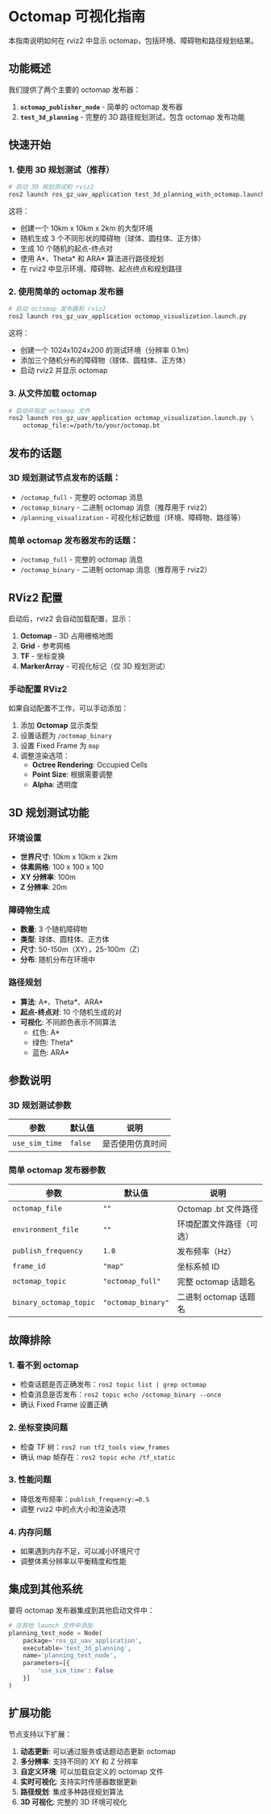 # Octomap 可视化指南

本指南说明如何在 rviz2 中显示 octomap，包括环境、障碍物和路径规划结果。

## 功能概述

我们提供了两个主要的 octomap 发布器：

1. **`octomap_publisher_node`** - 简单的 octomap 发布器
2. **`test_3d_planning`** - 完整的 3D 路径规划测试，包含 octomap 发布功能

## 快速开始

### 1. 使用 3D 规划测试（推荐）

```bash
# 启动 3D 规划测试和 rviz2
ros2 launch ros_gz_uav_application test_3d_planning_with_octomap.launch.py
```

这将：
- 创建一个 10km x 10km x 2km 的大型环境
- 随机生成 3 个不同形状的障碍物（球体、圆柱体、正方体）
- 生成 10 个随机的起点-终点对
- 使用 A*、Theta* 和 ARA* 算法进行路径规划
- 在 rviz2 中显示环境、障碍物、起点终点和规划路径

### 2. 使用简单的 octomap 发布器

```bash
# 启动 octomap 发布器和 rviz2
ros2 launch ros_gz_uav_application octomap_visualization.launch.py
```

这将：
- 创建一个 1024x1024x200 的测试环境（分辨率 0.1m）
- 添加三个随机分布的障碍物（球体、圆柱体、正方体）
- 启动 rviz2 并显示 octomap

### 3. 从文件加载 octomap

```bash
# 启动并指定 octomap 文件
ros2 launch ros_gz_uav_application octomap_visualization.launch.py \
    octomap_file:=/path/to/your/octomap.bt
```

## 发布的话题

### 3D 规划测试节点发布的话题：

- `/octomap_full` - 完整的 octomap 消息
- `/octomap_binary` - 二进制 octomap 消息（推荐用于 rviz2）
- `/planning_visualization` - 可视化标记数组（环境、障碍物、路径等）

### 简单 octomap 发布器发布的话题：

- `/octomap_full` - 完整的 octomap 消息
- `/octomap_binary` - 二进制 octomap 消息（推荐用于 rviz2）

## RViz2 配置

启动后，rviz2 会自动加载配置，显示：

1. **Octomap** - 3D 占用栅格地图
2. **Grid** - 参考网格
3. **TF** - 坐标变换
4. **MarkerArray** - 可视化标记（仅 3D 规划测试）

### 手动配置 RViz2

如果自动配置不工作，可以手动添加：

1. 添加 **Octomap** 显示类型
2. 设置话题为 `/octomap_binary`
3. 设置 Fixed Frame 为 `map`
4. 调整渲染选项：
   - **Octree Rendering**: Occupied Cells
   - **Point Size**: 根据需要调整
   - **Alpha**: 透明度

## 3D 规划测试功能

### 环境设置

- **世界尺寸**: 10km x 10km x 2km
- **体素网格**: 100 x 100 x 100
- **XY 分辨率**: 100m
- **Z 分辨率**: 20m

### 障碍物生成

- **数量**: 3 个随机障碍物
- **类型**: 球体、圆柱体、正方体
- **尺寸**: 50-150m（XY），25-100m（Z）
- **分布**: 随机分布在环境中

### 路径规划

- **算法**: A*、Theta*、ARA*
- **起点-终点对**: 10 个随机生成的对
- **可视化**: 不同颜色表示不同算法
  - 红色: A*
  - 绿色: Theta*
  - 蓝色: ARA*

## 参数说明

### 3D 规划测试参数

| 参数 | 默认值 | 说明 |
|------|--------|------|
| `use_sim_time` | `false` | 是否使用仿真时间 |

### 简单 octomap 发布器参数

| 参数 | 默认值 | 说明 |
|------|--------|------|
| `octomap_file` | `""` | Octomap .bt 文件路径 |
| `environment_file` | `""` | 环境配置文件路径（可选） |
| `publish_frequency` | `1.0` | 发布频率（Hz） |
| `frame_id` | `"map"` | 坐标系帧 ID |
| `octomap_topic` | `"octomap_full"` | 完整 octomap 话题名 |
| `binary_octomap_topic` | `"octomap_binary"` | 二进制 octomap 话题名 |

## 故障排除

### 1. 看不到 octomap

- 检查话题是否正确发布：`ros2 topic list | grep octomap`
- 检查消息是否发布：`ros2 topic echo /octomap_binary --once`
- 确认 Fixed Frame 设置正确

### 2. 坐标变换问题

- 检查 TF 树：`ros2 run tf2_tools view_frames`
- 确认 map 帧存在：`ros2 topic echo /tf_static`

### 3. 性能问题

- 降低发布频率：`publish_frequency:=0.5`
- 调整 rviz2 中的点大小和渲染选项

### 4. 内存问题

- 如果遇到内存不足，可以减小环境尺寸
- 调整体素分辨率以平衡精度和性能

## 集成到其他系统

要将 octomap 发布器集成到其他启动文件中：

```python
# 在其他 launch 文件中添加
planning_test_node = Node(
    package='ros_gz_uav_application',
    executable='test_3d_planning',
    name='planning_test_node',
    parameters=[{
        'use_sim_time': False
    }]
)
```

## 扩展功能

节点支持以下扩展：

1. **动态更新**: 可以通过服务或话题动态更新 octomap
2. **多分辨率**: 支持不同的 XY 和 Z 分辨率
3. **自定义环境**: 可以加载自定义的 octomap 文件
4. **实时可视化**: 支持实时传感器数据更新
5. **路径规划**: 集成多种路径规划算法
6. **3D 可视化**: 完整的 3D 环境可视化 